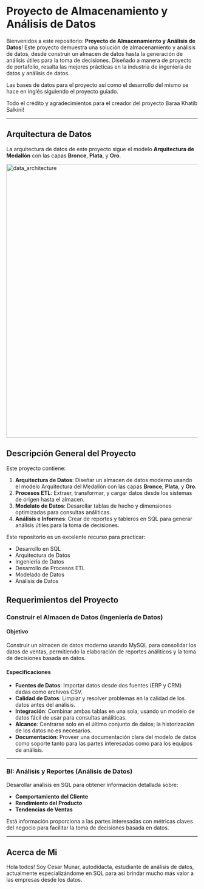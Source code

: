 # Proyecto de Almacenamiento y Análisis de Datos
Bienvenidos a este repositorio: **Proyecto de Almacenamiento y Análisis de Datos**!
Este proyecto demuestra una solución de almacenamiento y análisis de datos, desde construir un almacen de datos hasta la generación de análisis útiles para la toma de decisiones. Diseñado a manera de proyecto de portafolio, resalta las mejores prácticas en la industria de ingeniería de datos y análisis de datos.

Las bases de datos para el proyecto así como el desarrollo del mismo se hace en inglés siguiendo el proyecto guiado.

Todo el crédito y agradecimientos para el creador del proyecto Baraa Khatib Salkini!

---------
## Arquitectura de Datos

La arquitectura de datos de este proyecto sigue el modelo **Arquitectura de Medallón** con las capas **Bronce**, **Plata**, y **Oro**.

<img width="1072" height="721" alt="data_architecture" src="https://github.com/user-attachments/assets/519dff89-7bb7-429d-b870-0da17de945c6" />

## Descripción General del Proyecto 

Este proyecto contiene:

1. **Arquitectura de Datos**: Diseñar un almacen de datos moderno usando el modelo Arquitectura del Medallón con las capas **Bronce**, **Plata**, y **Oro**.
2. **Procesos ETL**: Extraer, transformar, y cargar datos desde los sistemas de origen hasta el almacen.
3. **Modelato de Datos**: Desarollar tablas de hecho y dimensiones optimizadas para consultas análiticas.
4. **Análisis e Informes**: Crear de reportes y tableros en SQL para generar análisis útiles para la toma de decisiones.

Este repositorio es un excelente recurso para practicar:

- Desarrollo en SQL
- Arquitectura de Datos
- Ingeniería de Datos
- Desarrollo de Procesos ETL
- Modelado de Datos
- Análisis de Datos

## Requerimientos del Proyecto

### Construir el Almacen de Datos (Ingeniería de Datos)

#### Objetivo
Construir un almacen de datos moderno usando MySQL para consolidar los datos de ventas, permitiendo la elaboración de reportes análiticos y la toma de decisiones basada en datos.

#### Especificaciones
- **Fuentes de Datos**: Importar datos desde dos fuentes (ERP y CRM) dadas como archivos CSV.
- **Calidad de Datos**: Limpiar y resolver problemas en la calidad de los datos antes del análisis.
- **Integración**: Combinar ambas tablas en una sola, usando un modelo de datos fácil de usar para consultas análiticas.
- **Alcance**: Centrarse solo en el último conjunto de datos; la historización de los datos no es necesarios.
- **Documentación**: Proveer una documentación clara del modelo de datos como soporte tanto para las partes interesadas como para los equipos de análisis.

---------
### BI: Análisis y Reportes (Análisis de Datos)
Desarollar análisis en SQL para obtener información detallada sobre:
- **Comportamiento del Cliente**
- **Rendimiento del Producto**
- **Tendencias de Ventas**

Está información proporciona a las partes interesadas con métricas claves del negocio para facilitar la toma de decisiones basada en datos.

--------

## Acerca de Mi

Hola todos! Soy Cesar Munar, autodidacta, estudiante de análisis de datos, actualmente especializándome en SQL para así brindar mucho más valor a las empresas desde los datos. 












